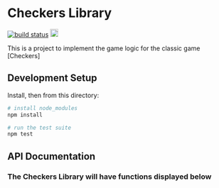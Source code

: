 # Checkers Library

<a href='https://travis-ci.org/KimjManansala/Checkers-Library/'><img src='https://travis-ci.org/KimjManansala/Checkers-Library.svg?branch=master' alt="build status"></a>
<a href="https://badge.fury.io/js/checkerslibrary"><img src="https://badge.fury.io/js/checkerslibrary.svg" alt="npm version" height="18"></a>

This is a project to implement the game logic for the classic game
[Checkers]

## Development Setup

Install, then from this directory:

```sh
# install node_modules
npm install

# run the test suite
npm test
```

## API Documentation

### The Checkers Library will have functions displayed below

<!-- - [`createEmptyBoard()`](#c4createEmptyBoard) -->
